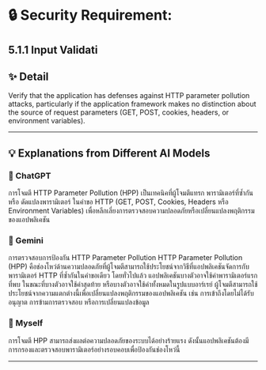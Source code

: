 # 🔒 Security Requirement: 
## 5.1.1 Input Validati  

## ✨ Detail  
Verify that the application has defenses against HTTP parameter pollution
attacks, particularly if the application framework makes no distinction about
the source of request parameters (GET, POST, cookies, headers, or
environment variables).  

---

## 💡 Explanations from Different AI Models  

### 🤖 ChatGPT  
การโจมตี HTTP Parameter Pollution (HPP) เป็นเทคนิคที่ผู้โจมตีแทรก พารามิเตอร์ที่ซ้ำกัน หรือ ดัดแปลงพารามิเตอร์ ในคำขอ HTTP (GET, POST, Cookies, Headers หรือ Environment Variables) เพื่อหลีกเลี่ยงการตรวจสอบความปลอดภัยหรือเปลี่ยนแปลงพฤติกรรมของแอปพลิเคชัน

### 🔮 Gemini  
การตรวจสอบการป้องกัน HTTP Parameter Pollution
HTTP Parameter Pollution (HPP) คือช่องโหว่ด้านความปลอดภัยที่ผู้โจมตีสามารถใช้ประโยชน์จากวิธีที่แอปพลิเคชันจัดการกับพารามิเตอร์ HTTP ที่ซ้ำกันในคำขอเดียว  โดยทั่วไปแล้ว แอปพลิเคชันบางตัวอาจใช้ค่าพารามิเตอร์แรกที่พบ ในขณะที่บางตัวอาจใช้ค่าสุดท้าย หรือบางตัวอาจใช้ค่าทั้งหมดในรูปแบบอาร์เรย์  ผู้โจมตีสามารถใช้ประโยชน์จากความแตกต่างนี้เพื่อเปลี่ยนแปลงพฤติกรรมของแอปพลิเคชัน เช่น การเข้าถึงโดยไม่ได้รับอนุญาต การข้ามการตรวจสอบ หรือการเปลี่ยนแปลงข้อมูล  

### 🌟 Myself  
การโจมตี HPP สามารถส่งผลต่อความปลอดภัยของระบบได้อย่างร้ายแรง ดังนั้นแอปพลิเคชันต้องมีการกรองและตรวจสอบพารามิเตอร์อย่างรอบคอบเพื่อป้องกันช่องโหว่นี้  

---
